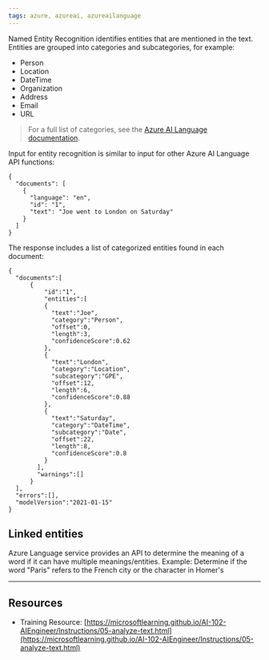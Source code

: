 ```yaml
---
tags: azure, azureai, azureailanguage
---
```


Named Entity Recognition identifies entities that are mentioned in the text. Entities are grouped into categories and subcategories, for example:

-   Person
-   Location
-   DateTime
-   Organization
-   Address
-   Email
-   URL

> For a full list of categories, see the [Azure AI Language documentation](https://learn.microsoft.com/en-us/azure/cognitive-services/language-service/named-entity-recognition/concepts/named-entity-categories).

Input for entity recognition is similar to input for other Azure AI Language API functions:

```
{
  "documents": [
    {
      "language": "en",
      "id": "1",
      "text": "Joe went to London on Saturday"
    }
  ]
}
```

The response includes a list of categorized entities found in each document:

```
{
  "documents":[
      {
          "id":"1",
          "entities":[
          {
            "text":"Joe",
            "category":"Person",
            "offset":0,
            "length":3,
            "confidenceScore":0.62
          },
          {
            "text":"London",
            "category":"Location",
            "subcategory":"GPE",
            "offset":12,
            "length":6,
            "confidenceScore":0.88
          },
          {
            "text":"Saturday",
            "category":"DateTime",
            "subcategory":"Date",
            "offset":22,
            "length":8,
            "confidenceScore":0.8
          }
        ],
        "warnings":[]
      }
  ],
  "errors":[],
  "modelVersion":"2021-01-15"
}
```

## Linked entities

Azure Language service provides an API to determine the meaning of a word if it can have multiple meanings/entities. Example: Determine if the word "Paris" refers to the French city or the character in Homer's

---

## Resources

-   Training Resource: [https://microsoftlearning.github.io/AI-102-AIEngineer/Instructions/05-analyze-text.html](https://microsoftlearning.github.io/AI-102-AIEngineer/Instructions/05-analyze-text.html)
